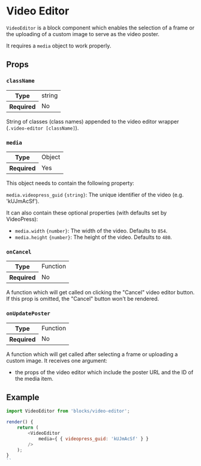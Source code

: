 # Video Editor

`VideoEditor` is a block component which enables the selection of a frame or the uploading of a custom image
to serve as the video poster.

It requires a `media` object to work properly.

## Props

### `className`

<table>
	<tr><th>Type</th><td>string</td></tr>
	<tr><th>Required</th><td>No</td></tr>
</table>

String of classes (class names) appended to the video editor wrapper (`.video-editor [className]`).

### `media`

<table>
	<tr><th>Type</th><td>Object</td></tr>
	<tr><th>Required</th><td>Yes</td></tr>
</table>

This object needs to contain the following property:

`media.videopress_guid` `{string}`: The unique identifier of the video (e.g. 'kUJmAcSf').

It can also contain these optional properties (with defaults set by VideoPress):
- `media.width` `{number}`: The width of the video. Defaults to `854`.
- `media.height` `{number}`: The height of the video. Defaults to `480`.

### `onCancel`

<table>
	<tr><th>Type</th><td>Function</td></tr>
	<tr><th>Required</th><td>No</td></tr>
</table>

A function which will get called on clicking the "Cancel" video editor button. If this prop is omitted, the "Cancel"
button won't be rendered.

### `onUpdatePoster`

<table>
	<tr><th>Type</th><td>Function</td></tr>
	<tr><th>Required</th><td>No</td></tr>
</table>

A function which will get called after selecting a frame or uploading a custom image.
It receives one argument:
- the props of the video editor which include the poster URL and the ID of the media item.

## Example

```js
import VideoEditor from 'blocks/video-editor';

render() {
	return (
		<VideoEditor
			media={ { videopress_guid: 'kUJmAcSf' } }
		/>
	);
}
``


